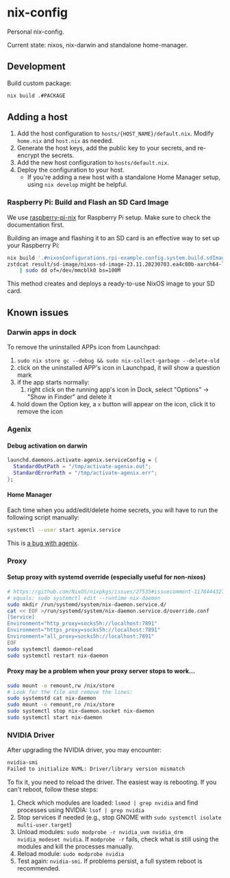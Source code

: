 # nix-config

Personal nix-config.

Current state: nixos, nix-darwin and standalone home-manager.

## Development

Build custom package:

```sh
nix build .#PACKAGE
```

## Adding a host

1. Add the host configuration to `hosts/{HOST_NAME}/default.nix`. Modify `home.nix` and `host.nix` as needed.
2. Generate the host keys, add the public key to your secrets, and re-encrypt the secrets.
3. Add the new host configuration to `hosts/default.nix`.
4. Deploy the configuration to your host.
   - If you're adding a new host with a standalone Home Manager setup, using `nix develop` might be helpful.

### Raspberry Pi: Build and Flash an SD Card Image

We use [raspberry-pi-nix](https://github.com/nix-community/raspberry-pi-nix) for
Raspberry Pi setup. Make sure to check the documentation first.

Building an image and flashing it to an SD card is an effective way to set up your
Raspberry Pi:

```sh
nix build '.#nixosConfigurations.rpi-example.config.system.build.sdImage'
zstdcat result/sd-image/nixos-sd-image-23.11.20230703.ea4c80b-aarch64-linux.img.zst \
    | sudo dd of=/dev/mmcblk0 bs=100M
```

This method creates and deploys a ready-to-use NixOS image to your SD card.

## Known issues

### Darwin apps in dock

To remove the uninstalled APPs icon from Launchpad:

1.  `sudo nix store gc --debug && sudo nix-collect-garbage --delete-old`
2.  click on the uninstalled APP's icon in Launchpad, it will show a question mark
3.  if the app starts normally:
    1.  right click on the running app's icon in Dock, select "Options" -> "Show in Finder" and delete it
4.  hold down the Option key, a `x` button will appear on the icon, click it to remove the icon

### Agenix

#### Debug activation on darwin

```nix
launchd.daemons.activate-agenix.serviceConfig = {
  StandardOutPath = "/tmp/activate-agenix.out";
  StandardErrorPath = "/tmp/activate-agenix.err";
};
```

#### Home Manager

Each time when you add/edit/delete home secrets, you will have to run the following script manually:

```sh
systemctl --user start agenix.service
```

This is [a bug with agenix](https://github.com/ryantm/agenix/issues/50#issuecomment-1712597733).

### Proxy

#### Setup proxy with systemd override (especially useful for non-nixos)

```sh
# https://github.com/NixOS/nixpkgs/issues/27535#issuecomment-1178444327
# equals: sudo systemctl edit --runtime nix-daemon
sudo mkdir /run/systemd/system/nix-daemon.service.d/
cat << EOF >/run/systemd/system/nix-daemon.service.d/override.conf
[Service]
Environment="http_proxy=socks5h://localhost:7891"
Environment="https_proxy=socks5h://localhost:7891"
Environment="all_proxy=socks5h://localhost:7891"
EOF
sudo systemctl daemon-reload
sudo systemctl restart nix-daemon
```

#### Proxy may be a problem when your proxy server stops to work...

```sh
sudo mount -o remount,rw /nix/store
# Look for the file and remove the lines:
sudo systemstd cat nix-daemon
sudo mount -o remount,ro /nix/store
sudo systemctl stop nix-daemon.socket nix-daemon
sudo systemctl start nix-daemon
```

### NVIDIA Driver

After upgrading the NVIDIA driver, you may encounter:

```sh
nvidia-smi
Failed to initialize NVML: Driver/library version mismatch
```

To fix it, you need to reload the driver. The easiest way is rebooting. If you can't reboot, follow these steps:

1. Check which modules are loaded: `lsmod | grep nvidia` and find processes using NVIDIA: `lsof | grep nvidia`
2. Stop services if needed (e.g., stop GNOME with `sudo systemctl isolate multi-user.target`)
3. Unload modules: `sudo modprobe -r nvidia_uvm nvidia_drm nvidia_modeset nvidia`. If `modprobe -r` fails, check what is still using the modules and kill the processes manually.
4. Reload module: `sudo modprobe nvidia`
5. Test again: `nvidia-smi`. If problems persist, a full system reboot is recommended.
